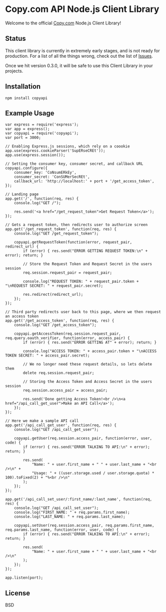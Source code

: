 # Copy.com API Node.js Client Library 

Welcome to the official [Copy.com](http://www.copy.com) Node.js Client Library!

## Status

This client library is currently in extremely early stages, and is not ready for production. For a list of all the things wrong, check out the list of [Issues](https://github.com/copy-app/nodejs-client-library/issues).

Once we hit version 0.3.0, it will be safe to use this Client Library in your projects.

## Installation

	npm install copyapi

## Example Usage

	var express = require('express');
	var app = express();
	var copyapi = require('copyapi');
	var port = 3000;

	// Enabling Express.js sessions, which rely on a coookie
	app.use(express.cookieParser('SupERseCREt'));
	app.use(express.session());

	// Setting the consumer key, consumer secret, and callback URL
	copyapi.configure({
		consumer_key: 'CoNsumERkEy',
		consumer_secret: 'ConSUMerSecREt',
		callback_url: 'http://localhost:' + port + '/get_access_token',
	});

	// Landing page
	app.get('/', function(req, res) {
		console.log("GET /");

		res.send('<a href="/get_request_token">Get Request Token</a>');
	});

	// Gets a request token, then redirects user to authorize screen
	app.get('/get_request_token', function(req, res) {
		console.log("GET /get_request_token");

		copyapi.getRequestToken(function(error, request_pair, redirect_url) {
			if (error) { res.send("ERROR GETTING REQUEST TOKEN:\n" + error); return; }

			// Store the Request Token and Request Secret in the users session
			req.session.request_pair = request_pair;

			console.log("REQUEST TOKEN: " + request_pair.token + "\nREQUEST SECRET: " + request_pair.secret);

			res.redirect(redirect_url);
		});
	});

	// Third party redirects user back to this page, where we then request an access token
	app.get('/get_access_token', function(req, res) {
		console.log("GET /get_access_token");

		copyapi.getAccessToken(req.session.request_pair, req.query.oauth_verifier, function(error, access_pair) {
			if (error) { res.send("ERROR GETTING AT" + error); return; }

			console.log("ACCESS TOKEN: " + access_pair.token + "\nACCESS TOKEN SECRET: " + access_pair.secret);

			// We no longer need these request details, so lets delete them
			delete req.session.request_pair;

			// Storing the Access Token and Access Secret in the users session
			req.session.access_pair = access_pair;

			res.send('Done getting Access Token!<br />\n<a href="/api_call_get_user">Make an API Call</a>');
		});
	});

	// Here we make a sample API call
	app.get('/api_call_get_user', function(req, res) {
		console.log("GET /api_call_get_user");

		copyapi.getUser(req.session.access_pair, function(error, user, code) {
			if (error) { res.send("ERROR TALKING TO API:\n" + error); return; }

			res.send(
				"Name: " + user.first_name + " " + user.last_name + "<br />\n" + 
				"Usage: " + ((user.storage.used / user.storage.quota) * 100).toFixed(2) + "%<br />\n"
			);
		});
	});

	app.get('/api_call_set_user/:first_name/:last_name', function(req, res) {
		console.log("GET /api_call_set_user");
		console.log("FIRST_NAME: " + req.params.first_name);
		console.log("LAST_NAME: " + req.params.last_name);

		copyapi.setUser(req.session.access_pair, req.params.first_name, req.params.last_name, function(error, user, code) {
			if (error) { res.send("ERROR TALKING TO API:\n" + error); return; }

			res.send(
				"Name: " + user.first_name + " " + user.last_name + "<br />\n"
			);
		});
	});

	app.listen(port);

## License

BSD
